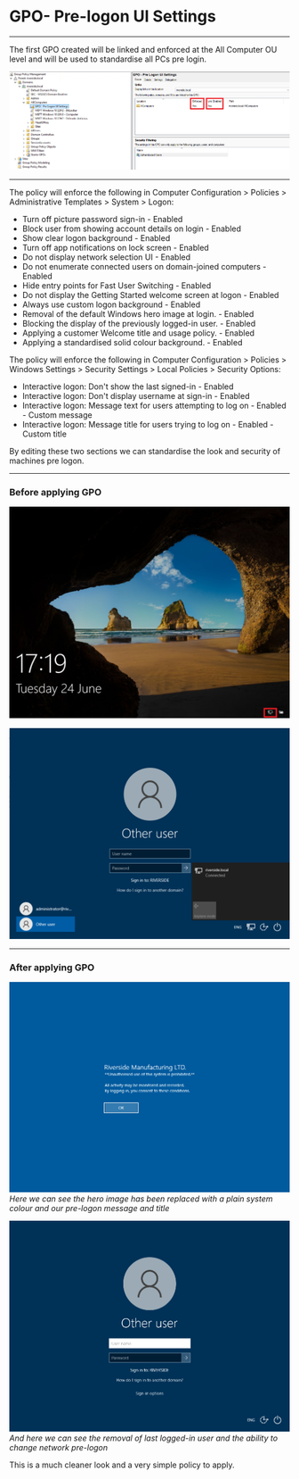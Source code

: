 # GPO- Pre-logon UI Settings

---

The first GPO created will be linked and enforced at the All Computer OU level and will be used to standardise all PCs pre login.

![GPO- Pre-logon UI Settings](../images/gpo-prelogon-ui-settings/gpo.png)

---

The policy will enforce the following in Computer Configuration > Policies > Administrative Templates > System > Logon:

- Turn off picture password sign-in                               - Enabled
- Block user from showing account details on login                - Enabled
- Show clear logon background                                     - Enabled
- Turn off app notifications on lock screen                       - Enabled
- Do not display network selection UI                             - Enabled
- Do not enumerate connected users on domain-joined computers     - Enabled
- Hide entry points for Fast User Switching                       - Enabled
- Do not display the Getting Started welcome screen at logon      - Enabled
- Always use custom logon background                              - Enabled
- Removal of the default Windows hero image at login.             - Enabled
- Blocking the display of the previously logged-in user.          - Enabled
- Applying a customer Welcome title and usage policy.             - Enabled
- Applying a standardised solid colour background.                - Enabled

The policy will enforce the following in Computer Configuration > Policies > Windows Settings > Security Settings > Local Policies > Security Options:

- Interactive logon: Don't show the last signed-in                - Enabled
- Interactive logon: Don't display username at sign-in            - Enabled
- Interactive logon: Message text for users attempting to log on  - Enabled - Custom message
- Interactive logon: Message title for users trying to log on     - Enabled - Custom title

By editing these two sections we can standardise the look and security of machines pre logon.

---

### Before applying GPO

![Without GPO - Hero Image](../images/gpo-prelogon-ui-settings/before-hero-image.png)

![Without GPO - Logon Screen](../images/gpo-prelogon-ui-settings/before-logon-screen.png)

---

### After applying GPO

![With GPO - Hero Image](../images/gpo-prelogon-ui-settings/after-hero-image.png)\
*Here we can see the hero image has been replaced with a plain system colour and our pre-logon message and title*

![With GPO - Logon Screen](../images/gpo-prelogon-ui-settings/after-logon-screen.png)\
*And here we can see the removal of last logged-in user and the ability to change network pre-logon*

This is a much cleaner look and a very simple policy to apply.